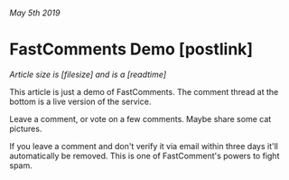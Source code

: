 ###### May 5th 2019
# FastComments Demo [postlink]
*Article size is [filesize] and is a [readtime]*

This article is just a demo of FastComments. The comment thread at the bottom is a live version of the service.

Leave a comment, or vote on a few comments. Maybe share some cat pictures.

If you leave a comment and don't verify it via email within three days it'll automatically be removed. This is one of FastComment's
powers to fight spam.
